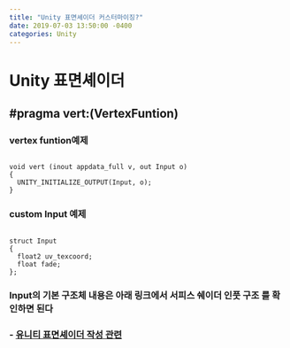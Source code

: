 ```yaml
---
title: "Unity 표면셰이더 커스터마이징?"
date: 2019-07-03 13:50:00 -0400
categories: Unity
---
```


Unity 표면셰이더
===============

## #pragma vert:(VertexFuntion)

### vertex funtion예제
<pre><code>
void vert (inout appdata_full v, out Input o)
{
  UNITY_INITIALIZE_OUTPUT(Input, o);
}
</code></pre>

### custom Input 예제
<pre><code>
struct Input
{
  float2 uv_texcoord;
  float fade;
};
</code></pre>

### Input의 기본 구조체 내용은 아래 링크에서 __서피스 쉐이더 인풋 구조__ 를 확인하면 된다

### - [유니티 표면셰이더 작성 관련](https://docs.unity3d.com/kr/current/Manual/SL-SurfaceShaders.html)

